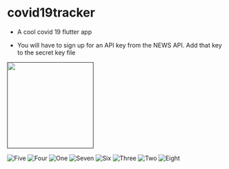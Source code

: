 # covid19tracker

* A cool covid 19 flutter app

* You will have to sign up for an API key from the NEWS API. Add that key to the secret key file

[<img src="https://i.ibb.co/XxSXm6V/Five.png" height="200" width="200">]()

<img src="https://i.ibb.co/XxSXm6V/Five.png" alt="Five" border="0">
<img src="https://i.ibb.co/BrzzgDv/Four.png" alt="Four" border="0">
<img src="https://i.ibb.co/wSHVW2N/One.png" alt="One" border="0">
<img src="https://i.ibb.co/wBFJWm7/Seven.png" alt="Seven" border="0">
<img src="https://i.ibb.co/x6FyVJW/Six.png" alt="Six" border="0">
<img src="https://i.ibb.co/ZYf2LxT/Three.png" alt="Three" border="0">
<img src="https://i.ibb.co/s5SnZpg/Two.png" alt="Two" border="0">
<img src="https://i.ibb.co/jwW29Tn/Eight.png" alt="Eight" border="0">


